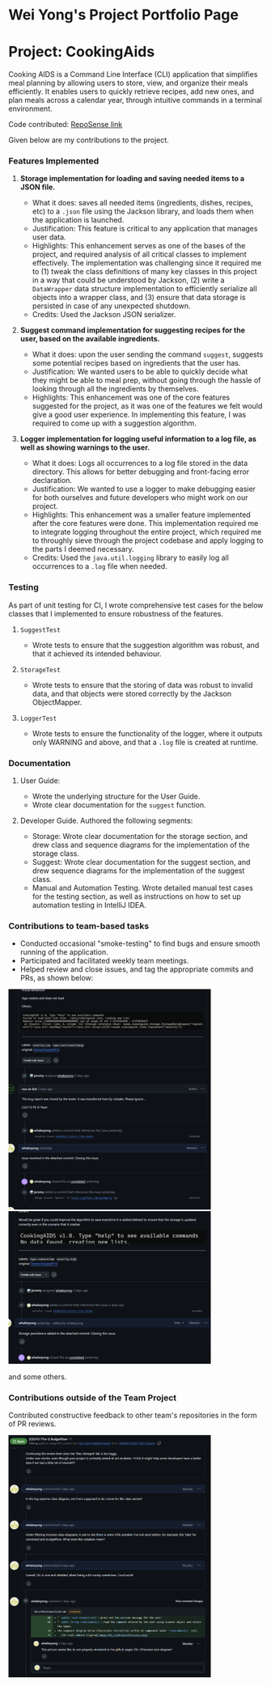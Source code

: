 # Wei Yong's Project Portfolio Page 

# Project: CookingAids 

Cooking AIDS is a Command Line Interface (CLI) application that simplifies meal planning by allowing users to store, 
view, and organize their meals efficiently. It enables users to quickly retrieve recipes, add new ones, and plan 
meals across a calendar year, through intuitive commands in a terminal environment.

Code contributed: [RepoSense link](https://nus-cs2113-ay2425s2.github.io/tp-dashboard/?search=whalesyong&breakdown=true&sort=groupTitle%20dsc&sortWithin=title&since=2025-02-21&timeframe=commit&mergegroup=&groupSelect=groupByRepos&checkedFileTypes=docs~functional-code~test-code~other)

Given below are my contributions to the project. 

### Features Implemented 
1. **Storage implementation for loading and saving needed items to a JSON file.**

   - What it does: saves all needed items (ingredients, dishes, recipes, etc) to a `.json` file using the Jackson 
   library, and loads them when the application is launched.
   - Justification: This feature is critical to any application that manages user data. 
   - Highlights: This enhancement serves as  one of the bases of the project, and required analysis of all critical 
   classes to implement effectively. 
   The implementation was challenging since it required me to (1) tweak the class definitions of many key classes in 
   this project in a way that could be understood by Jackson, (2) write a `DataWrapper` data structure
   implementation to efficiently serialize all objects into a wrapper class, and (3) ensure that data storage is 
   persisted in case of any unexpected shutdown. 
   - Credits: Used the Jackson JSON serializer. 
2. **Suggest command implementation for suggesting recipes for the user, based on the available ingredients.**
   
   - What it does: upon the user sending the command `suggest`, suggests some potential recipes based on ingredients 
   that the user has. 
   - Justification:  We wanted users to be able to quickly decide what they might be able to meal prep, without going
   through the hassle of looking through all the ingredients by themselves. 
   - Highlights: This enhancement was one of the core features suggested for the project, as it was one of the features
   we felt would give a good user experience. In implementing this feature, I was required to come up with a 
   suggestion algorithm.
3. **Logger implementation for logging useful information to a log file, as well as showing warnings to the user.** 
   
   - What it does: Logs all occurrences to a log file stored in the data directory. This allows for better debugging
   and front-facing error declaration. 
   - Justification: We wanted to use a logger to make debugging easier for both ourselves and future developers
   who might work on our project. 
   - Highlights: This enhancement was a smaller feature implemented after the core features were done. This 
   implementation required me to integrate logging throughout the entire project, which required me to throughly sieve 
   through the project codebase and apply logging to the parts I deemed necessary.
   - Credits: Used the `java.util.logging` library to easily log all occurrences to a `.log` file when needed. 

### Testing 
As part of unit testing for CI, I wrote comprehensive test cases for the below classes that I implemented to ensure
robustness of the features. 
1. `SuggestTest`
   
   - Wrote tests to ensure that the suggestion algorithm was robust, and that it achieved its intended 
   behaviour.
2. `StorageTest`

   - Wrote tests to ensure that the storing of data was robust to invalid data, and that objects were stored correctly 
   by the Jackson ObjectMapper.
3. `LoggerTest`

   - Wrote tests to ensure the functionality of the logger, where it outputs only WARNING and above, and that a `.log`
   file is created at runtime. 


### Documentation 
1. User Guide: 
   
   - Wrote the underlying structure for the User Guide. 
   - Wrote clear documentation for the `suggest` function.

2. Developer Guide. Authored the following segments:
   
   - Storage: Wrote clear documentation for the storage section, and drew class and sequence diagrams for the implementation of the storage class. 
   - Suggest: Wrote clear documentation for the suggest section, and drew sequence diagrams for the implementation of the suggest class. 
   - Manual and Automation Testing. Wrote detailed manual test cases for the testing section, as well as instructions 
   on how to set up automation testing in IntelliJ IDEA.


### Contributions to team-based tasks
- Conducted occasional "smoke-testing" to find bugs and ensure smooth running of the application. 
- Participated and facilitated weekly team meetings. 
- Helped review and close issues, and tag the appropriate commits and PRs, as shown below:

<img src="images/issue_1.png" width=400>

<img src="images/issue_2.png" width="400">
 
and some others. 

### Contributions outside of the Team Project
 
Contributed constructive feedback to other team's repositories in the form of PR reviews.

<img src="images/review_0.png" width="400">
